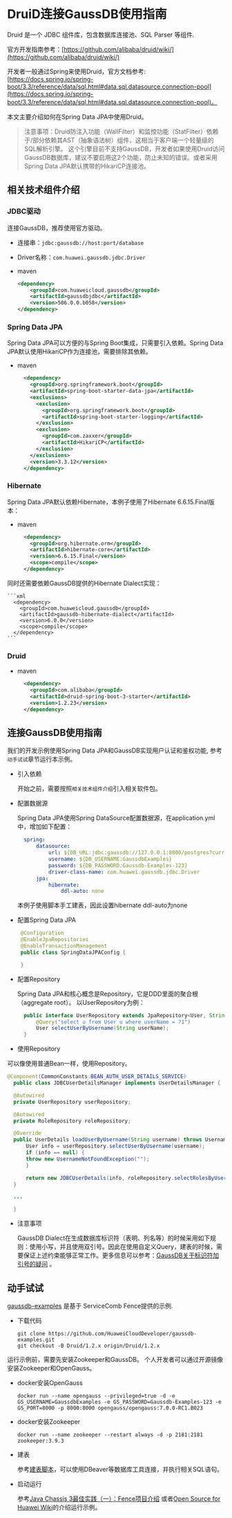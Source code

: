 # DruiD连接GaussDB使用指南

Druid 是一个 JDBC 组件库，包含数据库连接池、SQL Parser 等组件.

官方开发指南参考：[https://github.com/alibaba/druid/wiki/](https://github.com/alibaba/druid/wiki/)

开发者一般通过Spring来使用Druid，官方文档参考: [https://docs.spring.io/spring-boot/3.3/reference/data/sql.html#data.sql.datasource.connection-pool](https://docs.spring.io/spring-boot/3.3/reference/data/sql.html#data.sql.datasource.connection-pool)。

本文主要介绍如何在Spring Data JPA中使用Druid。 

> 注意事项：Druid防注入功能（WallFilter）和监控功能（StatFilter）依赖于/部分依赖其AST（抽象语法树）组件，这相当于客户端一个轻量级的SQL解析引擎。 这个引擎目前不支持GaussDB，开发者如果使用Druid访问GaussDB数据库，建议不要启用这2个功能，防止未知的错误。或者采用Spring Data JPA默认携带的HikariCP连接池。

## 相关技术组件介绍

### JDBC驱动

连接GaussDB，推荐使用官方驱动。 

  * 连接串：`jdbc:gaussdb://host:port/database`

  * Driver名称：`com.huawei.gaussdb.jdbc.Driver`

  * maven

    ```xml
    <dependency>
        <groupId>com.huaweicloud.gaussdb</groupId>
        <artifactId>gaussdbjdbc</artifactId>
        <version>506.0.0.b058</version>
    </dependency>
    ```

### Spring Data JPA

Spring Data JPA可以方便的与Spring Boot集成，只需要引入依赖。Spring Data JPA默认使用HikariCP作为连接池，需要排除其依赖。

  * maven

    ```xml
      <dependency>
        <groupId>org.springframework.boot</groupId>
        <artifactId>spring-boot-starter-data-jpa</artifactId>
        <exclusions>
          <exclusion>
            <groupId>org.springframework.boot</groupId>
            <artifactId>spring-boot-starter-logging</artifactId>
          </exclusion>
          <exclusion>
            <groupId>com.zaxxer</groupId>
            <artifactId>HikariCP</artifactId>
          </exclusion>
        </exclusions>
        <version>3.3.12</version>
      </dependency>
    ```

### Hibernate

Spring Data JPA默认依赖Hibernate，本例子使用了Hibernate 6.6.15.Final版本：

  * maven

    ```xml
      <dependency>
        <groupId>org.hibernate.orm</groupId>
        <artifactId>hibernate-core</artifactId>
        <version>6.6.15.Final</version>
        <scope>compile</scope>
      </dependency>
    ```

同时还需要依赖GaussDB提供的Hibernate Dialect实现：

    ```xml
      <dependency>
        <groupId>com.huaweicloud.gaussdb</groupId>
        <artifactId>gaussdb-hibernate-dialect</artifactId>
        <version>6.0.0</version>
        <scope>compile</scope>
      </dependency>
    ```

### Druid

  * maven

    ```xml
      <dependency>
        <groupId>com.alibaba</groupId>
        <artifactId>druid-spring-boot-3-starter</artifactId>
        <version>1.2.23</version>
      </dependency>
    ```

## 连接GaussDB使用指南

我们的开发示例使用Spring Data JPA和GaussDB实现用户认证和鉴权功能, 参考`动手试试`章节运行本示例。

* 引入依赖

  开始之前，需要按照`相关技术组件介绍`引入相关软件包。

* 配置数据源

  Spring Data JPA使用Spring DataSource配置数据源，在application.yml中，增加如下配置：

  ```yml
    spring:
        datasource:
            url: ${DB_URL:jdbc:gaussdb://127.0.0.1:8000/postgres?currentSchema=authentication_server_db}
            username: ${DB_USERNAME:GaussdbExamples}
            password: ${DB_PASSWORD:Gaussdb-Examples-123}
            driver-class-name: com.huawei.gaussdb.jdbc.Driver
        jpa:
            hibernate:
                ddl-auto: none
  ```
  
  本例子使用脚本手工建表，因此设置hibernate ddl-auto为none

* 配置Spring Data JPA

   ```java
    @Configuration
    @EnableJpaRepositories
    @EnableTransactionManagement
    public class SpringDataJPAConfig {

    }
   ```


* 配置Repository

  Spring Data JPA和核心概念是Repository，它是DDD里面的聚合根（aggregate root）。 以UserRepository为例：

  ```java
    public interface UserRepository extends JpaRepository<User, String> {
        @Query("select u from User u where userName = ?1")
        User selectUserByUsername(String userName);
    }
  ```

* 使用Repository

可以像使用普通Bean一样，使用Repository。

  ```java
  @Component(CommonConstants.BEAN_AUTH_USER_DETAILS_SERVICE)
    public class JDBCUserDetailsManager implements UserDetailsManager {

    @Autowired
    private UserRepository userRepository;

    @Autowired
    private RoleRepository roleRepository;

    @Override
    public UserDetails loadUserByUsername(String username) throws UsernameNotFoundException {
        User info = userRepository.selectUserByUsername(username);
        if (info == null) {
        throw new UsernameNotFoundException("");
        }

        return new JDBCUserDetails(info, roleRepository.selectRolesByUsername(username));
    }

    ...

    }
  ```

* 注意事项

  GaussDB Dialect在生成数据库标识符（表明、列名等）的时候采用如下规则：使用小写，并且使用双引号。因此在使用自定义Query，建表的时候，需要保证上述约束能够正常工作。更多信息可以参考：[GaussDB关于标识符加引号的疑问](https://bbs.huaweicloud.com/forum/thread-0254182512348607062-1-1.html) 。

## 动手试试

[gaussdb-examples](https://github.com/HuaweiCloudDeveloper/gaussdb-examples) 是基于 ServiceComb Fence提供的示例. 

* 下载代码

  ```shell
  git clone https://github.com/HuaweiCloudDeveloper/gaussdb-examples.git
  git checkout -B Druid/1.2.x origin/Druid/1.2.x
  ```

运行示例前，需要先安装Zookeeper和GaussDB。 个人开发者可以通过开源镜像安装Zookeeper和OpenGauss。

* docker安装OpenGauss

  ```shell
  docker run --name opengauss --privileged=true -d -e GS_USERNAME=GaussdbExamples -e GS_PASSWORD=Gaussdb-Examples-123 -e GS_PORT=8000 -p 8000:8000 opengauss/opengauss:7.0.0-RC1.B023
  ```

  
* docker安装Zookeeper

  ```shell
  docker run --name zookeeper --restart always -d -p 2181:2181 zookeeper:3.9.3
  ```

* 建表

  参考[建表脚本](https://github.com/HuaweiCloudDeveloper/gaussdb-examples/tree/Druid/1.2.x/authentication-server/src/main/resources/sql/user.sql)，可以使用DBeaver等数据库工具连接，并执行相关SQL语句。

* 启动运行

  参考[Java Chassis 3最佳实践（一）：Fence项目介绍](https://bbs.huaweicloud.com/blogs/433423) 或者[Open Source for Huawei Wiki](https://gitcode.com/HuaweiCloudDeveloper/OpenSourceForHuaweiWiki)的介绍运行示例。
